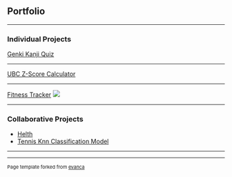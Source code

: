 ## Portfolio

---

### Individual Projects

[Genki Kanji Quiz](https://github.com/YutongLi291/GenkiKanji)


---
[UBC Z-Score Calculator](https://play.google.com/store/apps/details?id=com.yrlapps.z_scorecalculatorapp)


---
[Fitness Tracker](https://github.com/YutongLi291/FitnessAppProject)
<img src="images/dummy_thumbnail.jpg?raw=true"/>

---


### Collaborative Projects

- [Helth](https://github.com/plasmalaser/helth)
- [Tennis Knn Classification Model](https://github.com/YutongLi291/Using-Knn-Classification-to-Predict-the-Winner-in-a-Tennis-Match)


---




---
<p style="font-size:11px">Page template forked from <a href="https://github.com/evanca/quick-portfolio">evanca</a></p>
<!-- Remove above link if you don't want to attibute -->

